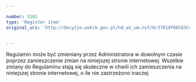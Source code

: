 ```yaml
---

number: 3101
type: 'Register item'
original_uri: 'http://decyzje.uokik.gov.pl/nd_wz_um.nsf/0/37019F66C63C43CBC12579F8003C0BD0?OpenDocument'


---
```


Regulamin może być zmieniany przez Administratora w dowolnym czasie poprzez zamieszczenie zmian na niniejszej stronie internetowej. Wszelkie zmiany do Regulaminu stają się skuteczne w chwili ich zamieszczenia na niniejszej stronie internetowej, o ile nie zastrzeżono inaczej
